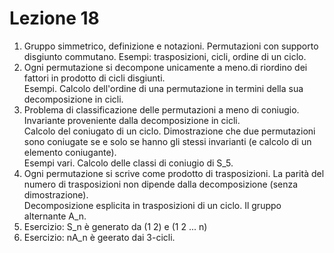 # Lezione 18
1) Gruppo simmetrico, definizione e notazioni. Permutazioni con supporto disgiunto commutano. Esempi: trasposizioni, cicli, ordine di un ciclo.  
2) Ogni permutazione si decompone unicamente a meno.di riordino dei fattori in prodotto di cicli disgiunti.  
Esempi. Calcolo dell'ordine di una permutazione in termini della sua decomposizione in cicli.  
3) Problema di classificazione delle permutazioni a meno di coniugio. Invariante proveniente dalla decomposizione in cicli.  
Calcolo del coniugato di un ciclo. Dimostrazione che due permutazioni sono coniugate se e solo se hanno gli stessi invarianti (e calcolo di un elemento coniugante).  
Esempi vari. Calcolo delle classi di coniugio di S_5.  
4) Ogni permutazione si scrive come prodotto di trasposizioni. La parità del numero di trasposizioni non dipende dalla decomposizione (senza dimostrazione).  
Decomposizione esplicita in trasposizioni di un ciclo. Il gruppo alternante A_n.  
5) Esercizio: S_n è generato da (1 2) e (1 2 ... n)  
6) Esercizio: nA_n è geerato dai 3-cicli.